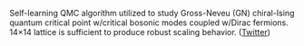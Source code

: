 
Self-learning QMC algorithm utilized to study Gross-Neveu (GN) chiral-Ising quantum critical point w/critical bosonic modes coupled w/Dirac fermions. 14×14 lattice is sufficient to produce robust scaling behavior. ([Twitter](https://twitter.com/JoshuahHeath/status/1184838108962930688))
